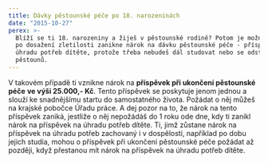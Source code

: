 ```yaml
---
title: Dávky pěstounské péče po 18. narozeninách
date: "2015-10-27"
perex: >-
  Blíží se ti 18. narozeniny a žiješ v pěstounské rodině? Potom je možné, že ti
  po dosažení zletilosti zanikne nárok na dávku pěstounské péče - příspěvek na
  úhradu potřeb dítěte, protože třeba nebudeš dál studovat nebo se odstěhuješ od
  pěstounů.
---
```


<p class="MsoNormal">V takovém případě ti vznikne nárok na <strong>příspěvek při ukončení pěstounské péče</strong> <strong>ve výši 25.000,- Kč</strong>. Tento příspěvek se poskytuje jenom jednou a slouží ke snadnějšímu startu do samostatného života. Požádat o něj můžeš na krajské pobočce Úřadu práce. A dej pozor na to, že nárok na tento příspěvek zaniká, jestliže o něj nepožádáš do 1 roku ode dne, kdy ti zanikl nárok na příspěvek na úhradu potřeb dítěte. Ti, jimž zůstane nárok na příspěvek na úhradu potřeb zachovaný i v dospělosti, například po dobu jejich studia, mohou o příspěvek při ukončení pěstounské péče požádat až později, když přestanou mít nárok na příspěvek na úhradu potřeb dítěte.</p><p class="Default"></p>

